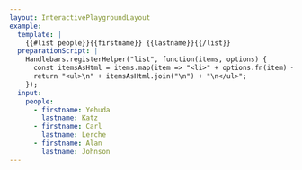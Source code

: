 ```yaml
---
layout: InteractivePlaygroundLayout
example:
  template: |
    {{#list people}}{{firstname}} {{lastname}}{{/list}}
  preparationScript: |
    Handlebars.registerHelper("list", function(items, options) {
      const itemsAsHtml = items.map(item => "<li>" + options.fn(item) + "</li>");
      return "<ul>\n" + itemsAsHtml.join("\n") + "\n</ul>";
    });
  input:
    people:
      - firstname: Yehuda
        lastname: Katz
      - firstname: Carl
        lastname: Lerche
      - firstname: Alan
        lastname: Johnson
---
```

